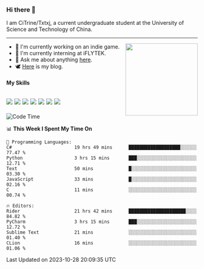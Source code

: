### Hi there 👋

I am CiTrine/Txtxj, a current undergraduate student at the University of Science and Technology of China.

---

<img align="right" height="190" src="http://github-profile-summary-cards.vercel.app/api/cards/stats?username=txtxj&theme=vue">

- 🌱 I'm currently working on an indie game.
- 🐶 I'm currently interning at iFLYTEK.
- 💬 Ask me about anything [here](https://github.com/txtxj/txtxj/issues).
- 🕊️ [Here](https://txtxj.top) is my blog.

#### My Skills

![](https://img.shields.io/badge/Unity-000000?logo=unity&logoColor=fff)
![](https://img.shields.io/badge/C%23-239120?logo=csharp&logoColor=fff)
![](https://img.shields.io/badge/Python-3e74a2?logo=python&logoColor=fff)
![](https://img.shields.io/badge/C++-65318e?logo=cplusplus&logoColor=fff)
![](https://img.shields.io/badge/C-5654a2?logo=c&logoColor=fff)
![](https://img.shields.io/badge/Blender-f5792a?logo=blender&logoColor=fff)
![](https://img.shields.io/badge/MS%20SQL-cc2927?logo=microsoftsqlserver&logoColor=fff)
---

<!--START_SECTION:waka-->
![Code Time](http://img.shields.io/badge/Code%20Time-1%2C401%20hrs%209%20mins-blue)

📊 **This Week I Spent My Time On** 

```text
💬 Programming Languages: 
C#                       19 hrs 49 mins      ███████████████████░░░░░░   77.47 % 
Python                   3 hrs 15 mins       ███░░░░░░░░░░░░░░░░░░░░░░   12.71 % 
Text                     50 mins             █░░░░░░░░░░░░░░░░░░░░░░░░   03.30 % 
JavaScript               33 mins             █░░░░░░░░░░░░░░░░░░░░░░░░   02.16 % 
C                        11 mins             ░░░░░░░░░░░░░░░░░░░░░░░░░   00.74 % 

🔥 Editors: 
Rider                    21 hrs 42 mins      █████████████████████░░░░   84.82 % 
PyCharm                  3 hrs 15 mins       ███░░░░░░░░░░░░░░░░░░░░░░   12.72 % 
Sublime Text             21 mins             ░░░░░░░░░░░░░░░░░░░░░░░░░   01.40 % 
CLion                    16 mins             ░░░░░░░░░░░░░░░░░░░░░░░░░   01.06 % 
```


 Last Updated on 2023-10-28 20:09:35 UTC
<!--END_SECTION:waka-->
